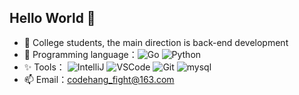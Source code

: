 ## Hello World 👋
- 🧐 College students, the main direction is back-end development
- 🚀 Programming language：![Go](https://img.shields.io/badge/Go-00ADD8.svg?logo=go&logoColor=white) ![Python](https://img.shields.io/badge/C++-00599C.svg?logo=c%2B%2B&logoColor=white)
- ✨ Tools： ![IntelliJ](https://img.shields.io/badge/IntelliJIDEA-black?logo=intellij-idea&logoColor=white) ![VSCode](https://img.shields.io/badge/VSCode-007ACC?logo=visual-studio-code&logoColor=white) ![Git](https://img.shields.io/badge/Git-black?logo=git) ![mysql](https://img.shields.io/badge/mysql-00000f.svg?logo=mysql&logoColor=white)
- 📫 Email：codehang_fight@163.com
